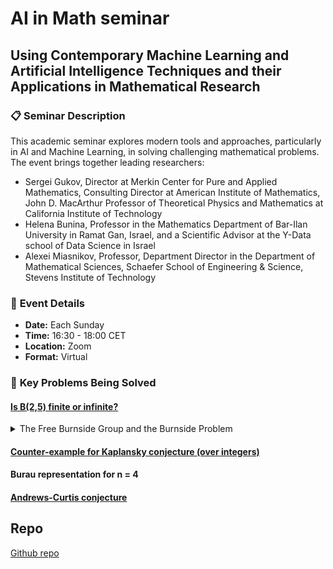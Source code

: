 # AI in Math seminar
## Using Contemporary Machine Learning and Artificial Intelligence Techniques and their Applications in Mathematical Research

### 📋 **Seminar Description**

This academic seminar explores modern tools and approaches, particularly in AI and Machine Learning, in solving challenging mathematical problems. The event brings together leading researchers:
- Sergei Gukov, Director at Merkin Center for Pure and Applied Mathematics, Consulting Director at American Institute of Mathematics, John D. MacArthur Professor of Theoretical Physics and Mathematics at California Institute of Technology
- Helena Bunina, Professor in the Mathematics Department of Bar-Ilan University in Ramat Gan, Israel, and a Scientific Advisor at the Y-Data school of Data Science in Israel
- Alexei Miasnikov, Professor, Department Director in the Department of Mathematical Sciences, Schaefer School of Engineering & Science, Stevens Institute of Technology

### 📅 **Event Details**
- **Date:** Each Sunday
- **Time:** 16:30 - 18:00 CET
- **Location:** Zoom
- **Format:** Virtual

### 🎯 **Key Problems Being Solved**
#### [Is B(2,5) finite or infinite?](https://github.com/adelkhafizova/ai_in_math/blob/main/burau_representation/README.md)

<details>
<summary>The Free Burnside Group and the Burnside Problem</summary>

## Definition of the Free Burnside Group

The free Burnside group of rank $$m$$ and exponent $$n$$, denoted $$B(m, n)$$, is a group with $$m$$ distinguished generators $$x_1, x_2, \ldots, x_m$$ in which the identity $$x^n = 1$$ holds for all elements $$x$$, and which is the "largest" group satisfying these requirements.

More precisely, the characteristic property of $$B(m, n)$$ is that, given any group $$G$$ with $$m$$ generators $$g_1, g_2, \ldots, g_m$$ and of exponent $$n$$, there is a unique homomorphism from $$B(m, n)$$ to $$G$$ that maps the $$i$$-th generator $$x_i$$ of $$B(m, n)$$ into the $$i$$-th generator $$g_i$$ of $$G$$.

## Group Presentation

In the language of group presentations, the free Burnside group $$B(m, n)$$ has:
- **Generators:** $$x_1, x_2, \ldots, x_m$$
- **Relations:** $$x^n = 1$$ for each word $$x$$ in $$x_1, x_2, \ldots, x_m$$

Any group $$G$$ with $$m$$ generators of exponent $$n$$ is obtained from $$B(m, n)$$ by imposing additional relations.

The existence of the free Burnside group and its uniqueness up to an isomorphism are established by standard techniques of group theory.

## Universal Property

Thus if $$G$$ is any finitely generated group of exponent $$n$$, then $$G$$ is a homomorphic image of $$B(m, n)$$, where $$m$$ is the number of generators of $$G$$.

## The Burnside Problem

The Burnside problem for groups with bounded exponent can now be restated as follows:

> **Burnside Problem II.** For which positive integers $$m, n$$ is the free Burnside group $$B(m, n)$$ finite?

The full solution to Burnside problem in this form is not known.

## Known Results

Burnside considered some easy cases in his original paper:

1. $$B(1, n)$$ is the cyclic group of order $$n$$.

2. $$B(m, 2)$$ is the direct product of $$m$$ copies of the cyclic group of order $$2$$ and hence finite.$$^{[1]}$$

The following additional results are known (Burnside, Sanov, M. Hall):

3. $$B(m, 3)$$, $$B(m, 4)$$, and $$B(m, 6)$$ are finite for all $$m$$.

4. The particular case of $$B(2, 5)$$ remains open.

[Burnside problem](https://en.wikipedia.org/wiki/Burnside_problem#Bounded_Burnside_problem)
</details>

#### [Counter-example for Kaplansky conjecture (over integers)](https://github.com/adelkhafizova/ai_in_math/blob/main/kaplansky_zero_divisors/README.md)
#### Burau representation for n = 4
#### [Andrews-Curtis conjecture](https://github.com/adelkhafizova/ai_in_math/blob/main/andrews_curtis/README.md)

## Repo
[Github repo](https://github.com/adelkhafizova/ai_in_math)
